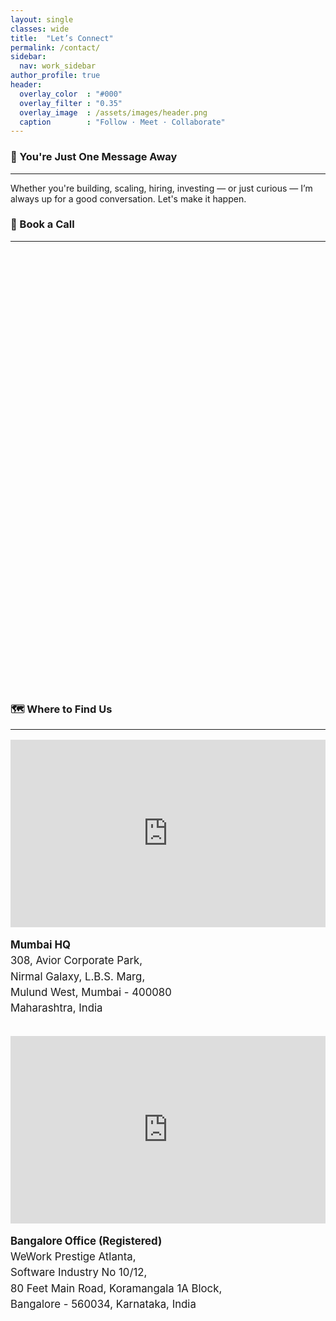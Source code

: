 ```yaml
---
layout: single
classes: wide
title:  "Let’s Connect"
permalink: /contact/
sidebar:
  nav: work_sidebar
author_profile: true
header:
  overlay_color  : "#000"
  overlay_filter : "0.35"
  overlay_image  : /assets/images/header.png
  caption        : "Follow · Meet · Collaborate"
---
```


### 💬 You're Just One Message Away
---

Whether you're building, scaling, hiring, investing — or just curious — I’m always up for a good conversation. Let's make it happen.

### 📅 Book a Call
---

<!-- Calendly inline widget begin -->
<div class="calendly-inline-widget" data-url="https://calendly.com/thakkarmihir" style="min-width:320px;height:700px;"></div>
<script type="text/javascript" src="https://assets.calendly.com/assets/external/widget.js" async></script>
<!-- Calendly inline widget end -->

### 🗺️ Where to Find Us
---

<div style="display: flex; flex-wrap: wrap; gap: 2rem; margin-top: 1rem">

<!-- Mumbai Office -->
<div style="flex: 1 1 360px; min-width: 280px">
  <iframe
    src="https://www.google.com/maps/embed?pb=!1m18!1m12!1m3!1d3768.5263231806!2d72.9413734!3d19.1722008!2m3!1f0!2f0!3f0!3m2!1i1024!2i768!4f13.1!3m3!1m2!1s0x3be7b900111d2079%3A0xca415a70d9c4c385!2sOstrich%20AI!5e0!3m2!1sen!2sin!4v1751377000021!5m2!1sen!2sin"
    width="100%" height="300" style="border:0"
    loading="lazy" referrerpolicy="no-referrer-when-downgrade">
  </iframe>
  <p style="margin: 1rem 0 0; font-size: 1.05rem; line-height: 1.5">
    <strong>Mumbai HQ</strong><br/>
    308, Avior Corporate Park,<br/>
    Nirmal Galaxy, L.B.S. Marg,<br/>
    Mulund West, Mumbai - 400080<br/>
    Maharashtra, India
  </p>
</div>

<!-- Bangalore Office -->
<div style="flex: 1 1 360px; min-width: 280px">
  <iframe
    src="https://www.google.com/maps/embed?pb=!1m18!1m12!1m3!1d3888.6696074500633!2d77.63031671128184!3d12.92894398732982!2m3!1f0!2f0!3f0!3m2!1i1024!2i768!4f13.1!3m3!1m2!1s0x3bae15001e73e70b%3A0xf8ac26f30ce87695!2sOstrich%20AI!5e0!3m2!1sen!2sin!4v1751384186075!5m2!1sen!2sin"
    width="100%" height="300" style="border:0"
    loading="lazy" referrerpolicy="no-referrer-when-downgrade">
  </iframe>
  <p style="margin: 1rem 0 0; font-size: 1.05rem; line-height: 1.5">
    <strong>Bangalore Office (Registered)</strong><br/>
    WeWork Prestige Atlanta,<br/>
    Software Industry No 10/12,<br/>
    80 Feet Main Road, Koramangala 1A Block,<br/>
    Bangalore - 560034, Karnataka, India
  </p>
</div>

</div>
